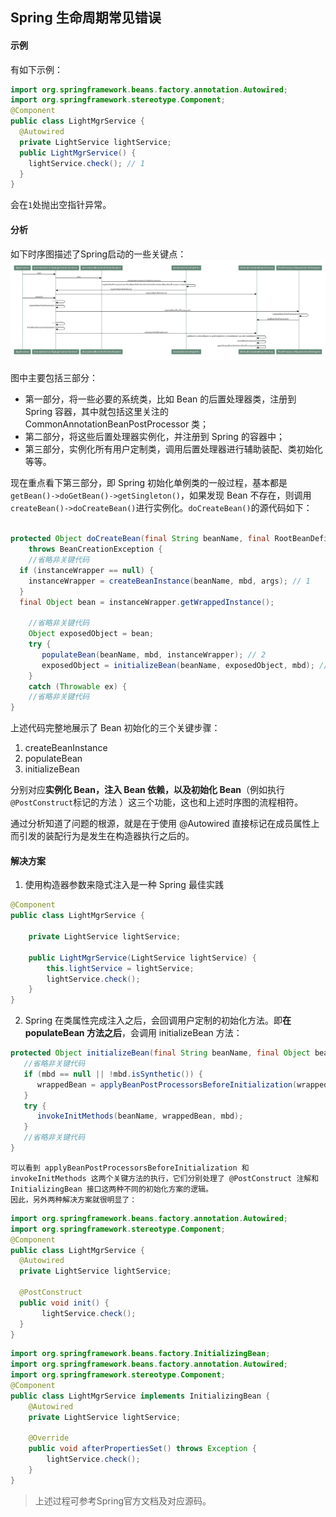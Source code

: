 ## Spring 生命周期常见错误
#### 示例
有如下示例：
```java
import org.springframework.beans.factory.annotation.Autowired;
import org.springframework.stereotype.Component;
@Component
public class LightMgrService {
  @Autowired
  private LightService lightService;
  public LightMgrService() {
    lightService.check(); // 1
  }
}
```
会在`1`处抛出空指针异常。

#### 分析
如下时序图描述了Spring启动的一些关键点：
![](../../imgs/6ff70ab627711065bc17c54c001ef08a.png)

图中主要包括三部分：
* 第一部分，将一些必要的系统类，比如 Bean 的后置处理器类，注册到 Spring 容器，其中就包括这里关注的 CommonAnnotationBeanPostProcessor 类；
* 第二部分，将这些后置处理器实例化，并注册到 Spring 的容器中；
* 第三部分，实例化所有用户定制类，调用后置处理器进行辅助装配、类初始化等等。

现在重点看下第三部分，即 Spring 初始化单例类的一般过程，基本都是`getBean()->doGetBean()->getSingleton()`，如果发现 Bean 不存在，则调用`createBean()->doCreateBean()`进行实例化。`doCreateBean()`的源代码如下：
```java

protected Object doCreateBean(final String beanName, final RootBeanDefinition mbd, final @Nullable Object[] args)
    throws BeanCreationException {
    //省略非关键代码
  if (instanceWrapper == null) {
    instanceWrapper = createBeanInstance(beanName, mbd, args); // 1
  }
  final Object bean = instanceWrapper.getWrappedInstance();

    //省略非关键代码
    Object exposedObject = bean;
    try {
       populateBean(beanName, mbd, instanceWrapper); // 2
       exposedObject = initializeBean(beanName, exposedObject, mbd); // 3
    }
    catch (Throwable ex) {
    //省略非关键代码
}
```

上述代码完整地展示了 Bean 初始化的三个关键步骤：
1. createBeanInstance
2. populateBean
3. initializeBean

分别对应**实例化 Bean，注入 Bean 依赖，以及初始化 Bean**（例如执行`@PostConstruct`标记的方法 ）这三个功能，这也和上述时序图的流程相符。

通过分析知道了问题的根源，就是在于使用 @Autowired 直接标记在成员属性上而引发的装配行为是发生在构造器执行之后的。

#### 解决方案
1. 使用构造器参数来隐式注入是一种 Spring 最佳实践
```java
@Component
public class LightMgrService {

    private LightService lightService;

    public LightMgrService(LightService lightService) {
        this.lightService = lightService;
        lightService.check();
    }
}
```

2. Spring 在类属性完成注入之后，会回调用户定制的初始化方法。即**在 populateBean 方法之后**，会调用 initializeBean 方法：
```java
protected Object initializeBean(final String beanName, final Object bean, @Nullable RootBeanDefinition mbd) {
   //省略非关键代码 
   if (mbd == null || !mbd.isSynthetic()) {
      wrappedBean = applyBeanPostProcessorsBeforeInitialization(wrappedBean, beanName);
   }
   try {
      invokeInitMethods(beanName, wrappedBean, mbd);
   }
   //省略非关键代码 
}
```

    可以看到 applyBeanPostProcessorsBeforeInitialization 和 invokeInitMethods 这两个关键方法的执行，它们分别处理了 @PostConstruct 注解和 InitializingBean 接口这两种不同的初始化方案的逻辑。
    因此，另外两种解决方案就很明显了：

```java
import org.springframework.beans.factory.annotation.Autowired;
import org.springframework.stereotype.Component;
@Component
public class LightMgrService {
  @Autowired
  private LightService lightService;
  
  @PostConstruct
  public void init() {
       lightService.check();
  }
}
```

```java
import org.springframework.beans.factory.InitializingBean;
import org.springframework.beans.factory.annotation.Autowired;
import org.springframework.stereotype.Component;
@Component
public class LightMgrService implements InitializingBean {
    @Autowired
    private LightService lightService;
  
    @Override
    public void afterPropertiesSet() throws Exception {
        lightService.check();
    }
}
```

> 上述过程可参考Spring官方文档及对应源码。
